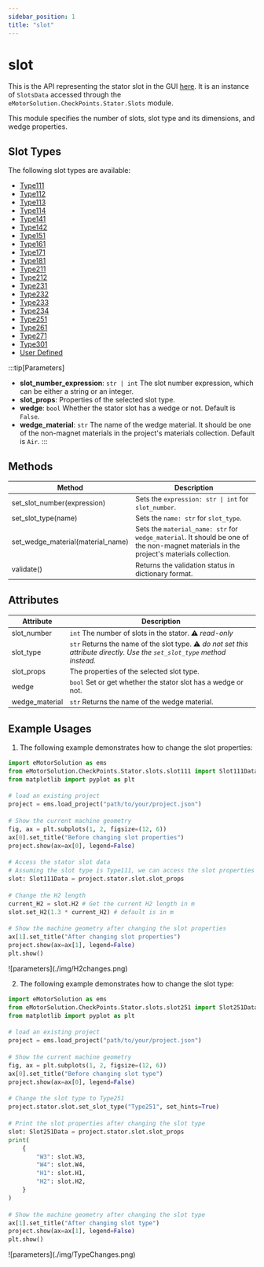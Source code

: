 ```yaml
---
sidebar_position: 1
title: "slot"
---
```

# slot

This is the API representing the stator slot in the GUI [here](/docs/docs/Stator/Slot). It is an instance of `SlotsData` accessed through the `eMotorSolution.CheckPoints.Stator.Slots` module.

This module specifies the number of slots, slot type and its dimensions, and wedge properties.

## Slot Types
The following slot types are available:
* [Type111](/docs/api/Stator/slot/Type111)
* [Type112](/docs/api/Stator/slot/Type112)
* [Type113](/docs/api/Stator/slot/Type113)
* [Type114](/docs/api/Stator/slot/Type114)
* [Type141](/docs/api/Stator/slot/Type141)
* [Type142](/docs/api/Stator/slot/Type142)
* [Type151](/docs/api/Stator/slot/Type151)
* [Type161](/docs/api/Stator/slot/Type161)
* [Type171](/docs/api/Stator/slot/Type171)
* [Type181](/docs/api/Stator/slot/Type181)
* [Type211](/docs/api/Stator/slot/Type211)
* [Type212](/docs/api/Stator/slot/Type212)
* [Type231](/docs/api/Stator/slot/Type231)
* [Type232](/docs/api/Stator/slot/Type232)
* [Type233](/docs/api/Stator/slot/Type233)
* [Type234](/docs/api/Stator/slot/Type234)
* [Type251](/docs/api/Stator/slot/Type251)
* [Type261](/docs/api/Stator/slot/Type261)
* [Type271](/docs/api/Stator/slot/Type271)
* [Type301](/docs/api/Stator/slot/Type301)
* [User Defined](/docs/api/Stator/slot/UserDefined)

:::tip[Parameters]
- **slot_number_expression**: `str | int` The slot number expression, which can be either a string or an integer.
- **slot_props**: Properties of the selected slot type.
- **wedge**: `bool` Whether the stator slot has a wedge or not. Default is `False`.
- **wedge_material**: `str` The name of the wedge material. It should be one of the non-magnet materials in the project's materials collection. Default is `Air`.
:::

## Methods
| Method | Description |
|--------|-------------|
| set_slot_number(expression) | Sets the `expression: str \| int` for `slot_number`. |
| set_slot_type(name) | Sets the `name: str` for `slot_type`. |
| set_wedge_material(material_name) | Sets the `material_name: str` for `wedge_material`. It should be one of the non-magnet materials in the project's materials collection. |
| validate() | Returns the validation status in dictionary format. |

## Attributes
| Attribute | Description |
|-----------|-------------|
| slot_number | `int` The number of slots in the stator. :warning: *read-only* |
| slot_type | `str` Returns the name of the slot type. :warning: *do not set this attribute directly. Use the `set_slot_type` method instead.* |
| slot_props | The properties of the selected slot type. |
| wedge | `bool` Set or get whether the stator slot has a wedge or not. |
| wedge_material | `str` Returns the name of the wedge material. |

## Example Usages

1. The following example demonstrates how to change the slot properties:
```python
import eMotorSolution as ems
from eMotorSolution.CheckPoints.Stator.slots.slot111 import Slot111Data
from matplotlib import pyplot as plt

# load an existing project
project = ems.load_project("path/to/your/project.json")

# Show the current machine geometry
fig, ax = plt.subplots(1, 2, figsize=(12, 6))
ax[0].set_title("Before changing slot properties")
project.show(ax=ax[0], legend=False)

# Access the stator slot data
# Assuming the slot type is Type111, we can access the slot properties
slot: Slot111Data = project.stator.slot.slot_props

# Change the H2 length
current_H2 = slot.H2 # Get the current H2 length in m
slot.set_H2(1.3 * current_H2) # default is in m

# Show the machine geometry after changing the slot properties
ax[1].set_title("After changing slot properties")
project.show(ax=ax[1], legend=False)
plt.show()
```

<p class="ems">![parameters](./img/H2changes.png)</p>

2. The following example demonstrates how to change the slot type:
```python
import eMotorSolution as ems
from eMotorSolution.CheckPoints.Stator.slots.slot251 import Slot251Data
from matplotlib import pyplot as plt

# load an existing project
project = ems.load_project("path/to/your/project.json")

# Show the current machine geometry
fig, ax = plt.subplots(1, 2, figsize=(12, 6))
ax[0].set_title("Before changing slot type")
project.show(ax=ax[0], legend=False)

# Change the slot type to Type251
project.stator.slot.set_slot_type("Type251", set_hints=True)

# Print the slot properties after changing the slot type
slot: Slot251Data = project.stator.slot.slot_props
print(
    {
        "W3": slot.W3,
        "W4": slot.W4,
        "H1": slot.H1,
        "H2": slot.H2,
    }
)

# Show the machine geometry after changing the slot type
ax[1].set_title("After changing slot type")
project.show(ax=ax[1], legend=False)
plt.show()
```
<p class="ems">![parameters](./img/TypeChanges.png)</p>